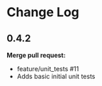 # Change Log

## 0.4.2

**Merge pull request:**

- feature/unit_tests #11
 - Adds basic initial unit tests